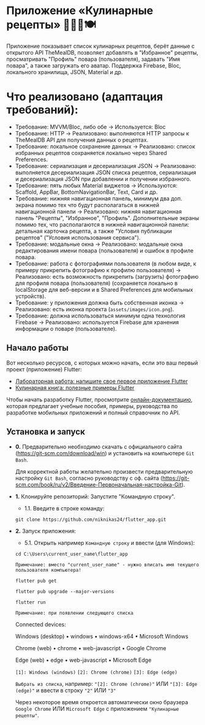 # Приложение «Кулинарные рецепты» 👨‍🍳📱🍽️ 

Приложение показывает список кулинарных рецептов, берёт данные с открытого API TheMealDB, позволяет добавлять в "Избранное" рецепты, просматривать "Профиль" повара (пользователя), задавать "Имя повара", а также загружать его аватар. Поддержка Firebase, Bloc, локального хранилища, JSON, Material и др.

# Что реализовано (адаптация требований):

- Требование: MVVM/Bloc, либо обе → Используется: Bloc  
- Требование: HTTP → Реализовано: выполняются HTTP запросы к TheMealDB API для получения данных о рецептах.
- Требование: локальное сохранение данных → Реализовано: список избранных рецептов сохраняется локально через Shared Preferences.
- Требование: сериализация и десериализация JSON → Реализовано: выполняется десериализация JSON списка рецептов, сериализация и десериализация JSON при добавлении и получении избранного.
- Требование: пять любых Material виджетов → Используются: Scaffold, AppBar, BottomNavigationBar, Text, Card и др.
- Требование: нижняя навигационная панель, минимум два доп. экрана помимо тех что будут располагаться в нижней навигационной панели → Реализовано: нижняя навигационная панель "Рецепты", "Избранное", "Профиль". Дополнительные экраны помимо тех, что располагаются в нижней навигационной панели: детальная карточка рецепта, а также "Условия публикации рецептов" ("Условия использования сервиса"). 
- Требование: модальные окна → Реализовано: модальные окна редактирования имени повара (пользователя) и ошибок в профиле повара.
- Требование: работа с фотографиями пользователя (в любом виде, к примеру прикрепить фотографию к профилю пользователя) → Реализовано: есть возможность прикрепить (загрузить) фотографию для профиля повара (пользователя) (сохраняется локально в localStorage для веб-версии и в Shared Preferences для мобильных устройств).  
- Требование: у приложения должна быть собственная иконка → Реализовано: есть иконка проекта (`assets/images/icon.png`).
- Требование: должна использоваться минимум одна технология Firebase → Реализовано: используется Firebase для хранения информации о поваре (пользователе).

## Начало работы

Вот несколько ресурсов, с которых можно начать, если это ваш первый проект (приложение) Flutter:

- [Лабораторная работа: напишите свое первое приложение Flutter](https://docs.flutter.dev/get-started/codelab)
- [Кулинарная книга: полезные примеры Flutter](https://docs.flutter.dev/cookbook)

Чтобы начать разработку Flutter, просмотрите [онлайн-документацию](https://docs.flutter.dev/), которая предлагает учебные пособия, примеры, руководства по разработке мобильных приложений и полный справочник по API.

## Установка и запуск

- **0.** Предварительно необходимо скачать с официального сайта (https://git-scm.com/download/win) и установить на компьютере `Git Bash`.

  Для корректной работы желательно произвести предварительную настройку `Git Bash`, согласно руководству с оф. сайта (https://git-scm.com/book/ru/v2/Введение-Первоначальная-настройка-Git).

- **1.** Клонируйте репозиторий:
   Запустите "Командную строку".
   
    - 1.1. Введите в строке команду:

    `git clone https://github.com/niknikas24/flutter_app.git`


- **2.** Запуск приложения:

    - 5.1. Открыть например `Командную строку` и ввести (для Windows):

    `cd C:\Users\current_user_name\flutter_app` 

    `Примечание: вместо "current_user_name" - нужно вписать имя текущего пользователя компьютера!`
	
    `flutter pub get`

    `flutter pub upgrade --major-versions`

    `flutter run`

   `Примечание: при появлении следующего списка`


    Connected devices:

    Windows (desktop) • windows • windows-x64 • Microsoft Windows

    Chrome (web) • chrome • web-javascript • Google Chrome 

    Edge (web) • edge • web-javascript • Microsoft Edge
  
    `[1]: Windows (windows)`
    `[2]: Chrome (chrome)`
    `[3]: Edge (edge)`

    `Выбрать из списка`, например: `"[2]: Chrome (chrome)"` ИЛИ `"[3]: Edge (edge)"` и ввести в строку `"2"` ИЛИ `"3"`

    Через некоторое время откроется автоматически окно браузера `Google Chrome` ИЛИ `Microsoft Edge` с приложением `"Кулинарные рецепты"`. 

